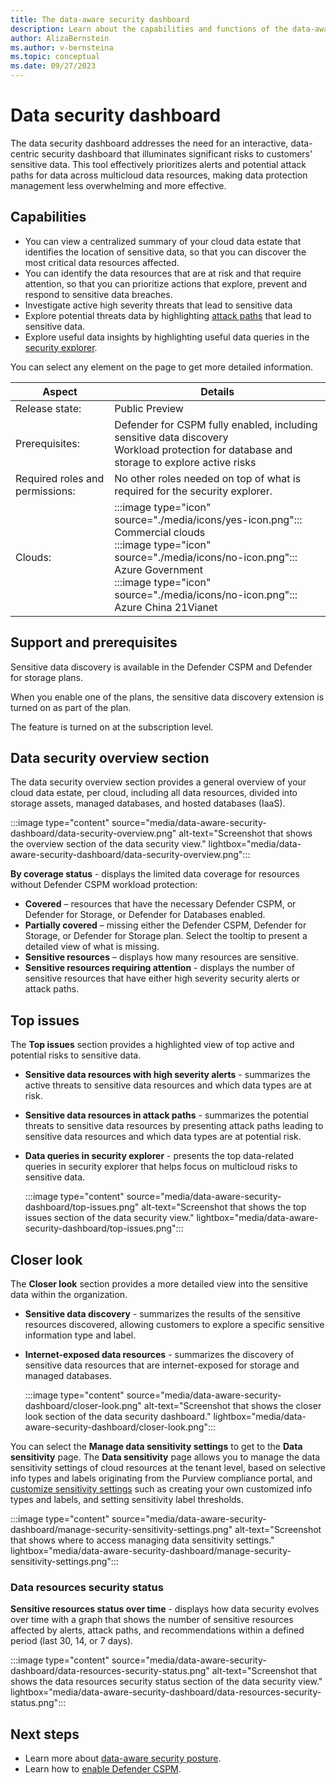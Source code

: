 ```yaml
---
title: The data-aware security dashboard
description: Learn about the capabilities and functions of the data-aware security view in Microsoft Defender for Cloud
author: AlizaBernstein
ms.author: v-bernsteina
ms.topic: conceptual
ms.date: 09/27/2023
---
```


# Data security dashboard

The data security dashboard addresses the need for an interactive, data-centric security dashboard that illuminates significant risks to customers' sensitive data.  This tool effectively prioritizes alerts and potential attack paths for data across multicloud data resources, making data protection management less overwhelming and more effective.

## Capabilities

- You can view a centralized summary of your cloud data estate that identifies the location of sensitive data, so that you can discover the most critical data resources affected.
- You can identify the data resources that are at risk and that require attention, so that you can prioritize actions that explore, prevent and respond to sensitive data breaches.
- Investigate active high severity threats that lead to sensitive data
- Explore potential threats data by highlighting [attack paths](concept-attack-path.md) that lead to sensitive data.
- Explore useful data insights by highlighting useful data queries in the [security explorer](how-to-manage-cloud-security-explorer.md).

You can select any element on the page to get more detailed information.

| Aspect | Details |
|---------|---------|
|Release state: | Public Preview |
| Prerequisites: | Defender for CSPM fully enabled, including sensitive data discovery <br/> Workload protection for database and storage to explore active risks |
| Required roles and permissions: | No other roles needed on top of what is required for the security explorer. |
| Clouds: | :::image type="icon" source="./media/icons/yes-icon.png":::  Commercial clouds <br/> :::image type="icon" source="./media/icons/no-icon.png"::: Azure Government <br/> :::image type="icon" source="./media/icons/no-icon.png"::: Azure China 21Vianet |

## Support and prerequisites

Sensitive data discovery is available in the Defender CSPM and Defender for storage plans.

When you enable one of the plans, the sensitive data discovery extension is turned on as part of the plan.

The feature is turned on at the subscription level.

## Data security overview section

The data security overview section provides a general overview of your cloud data estate, per cloud, including all data resources, divided into storage assets, managed databases, and hosted databases (IaaS).

:::image type="content" source="media/data-aware-security-dashboard/data-security-overview.png" alt-text="Screenshot that shows the overview section of the data security view." lightbox="media/data-aware-security-dashboard/data-security-overview.png":::

**By coverage status** - displays the limited data coverage for resources without Defender CSPM workload protection:

- **Covered** – resources that have the necessary Defender CSPM, or Defender for Storage, or Defender for Databases enabled.
- **Partially covered** – missing either the Defender CSPM, Defender for Storage, or Defender for Storage plan. Select the tooltip to present a detailed view of what is missing.
- **Sensitive resources** – displays how many resources are sensitive.
- **Sensitive resources requiring attention** - displays the number of sensitive resources that have either high severity security alerts or attack paths.

## Top issues

The **Top issues** section provides a highlighted view of top active and potential risks to sensitive data.

- **Sensitive data resources with high severity alerts** - summarizes the active threats to sensitive data resources and which data types are at risk.
- **Sensitive data resources in attack paths** - summarizes the potential threats to sensitive data resources  by presenting attack paths leading to sensitive data resources and which data types are at potential risk.
- **Data queries in security explorer** - presents the top data-related queries in security explorer that helps focus on multicloud risks to sensitive data.

    :::image type="content" source="media/data-aware-security-dashboard/top-issues.png" alt-text="Screenshot that shows the top issues section of the data security view." lightbox="media/data-aware-security-dashboard/top-issues.png":::

## Closer look

The **Closer look** section provides a more detailed view into the sensitive data within the organization.

- **Sensitive data discovery** - summarizes the results of the sensitive resources discovered, allowing customers to explore a specific sensitive information type and label.
- **Internet-exposed data resources** - summarizes the discovery of sensitive data resources that are internet-exposed for storage and managed databases.
  
    :::image type="content" source="media/data-aware-security-dashboard/closer-look.png" alt-text="Screenshot that shows the closer look section of the data security dashboard." lightbox="media/data-aware-security-dashboard/closer-look.png":::

You can select the **Manage data sensitivity settings** to get to the **Data sensitivity** page.  The **Data sensitivity** page allows you to manage the data sensitivity settings of cloud resources at the tenant level, based on selective info types and labels originating from the Purview compliance portal, and [customize sensitivity settings](data-sensitivity-settings.md) such as creating your own customized info types and labels, and setting sensitivity label thresholds.

:::image type="content" source="media/data-aware-security-dashboard/manage-security-sensitivity-settings.png" alt-text="Screenshot that shows where to access managing data sensitivity settings." lightbox="media/data-aware-security-dashboard/manage-security-sensitivity-settings.png":::

### Data resources security status

**Sensitive resources status over time** - displays how data security evolves over time with a graph that shows the number of sensitive resources affected by alerts, attack paths, and recommendations within a defined period (last 30, 14, or 7 days). 

:::image type="content" source="media/data-aware-security-dashboard/data-resources-security-status.png" alt-text="Screenshot that shows the data resources security status section of the data security view." lightbox="media/data-aware-security-dashboard/data-resources-security-status.png":::

## Next steps

- Learn more about [data-aware security posture](concept-data-security-posture.md).
- Learn how to [enable Defender CSPM](tutorial-enable-cspm-plan.md).
